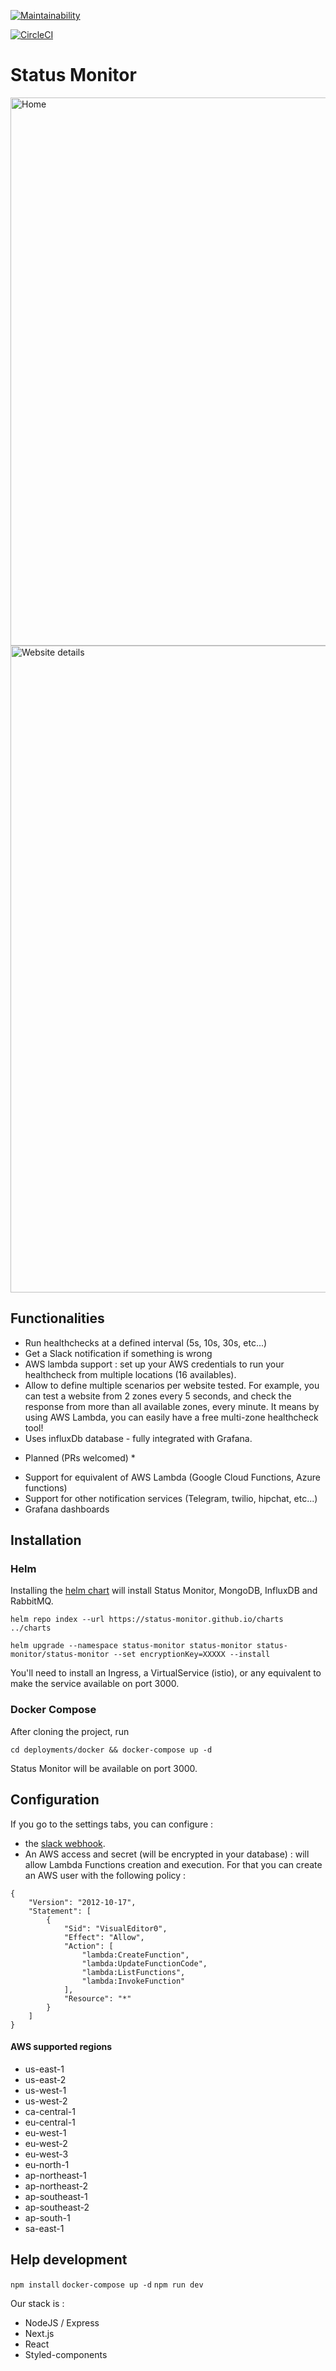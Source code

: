[![Maintainability](https://api.codeclimate.com/v1/badges/b862d062fd6bb4174ba0/maintainability)](https://codeclimate.com/github/Mokto/status-monitor/maintainability)

[![CircleCI](https://circleci.com/gh/status-monitor/status-monitor.svg?style=svg)](https://circleci.com/gh/status-monitor/status-monitor)


# Status Monitor

<img width="877" alt="Home" src="https://user-images.githubusercontent.com/5103928/61823613-6c608580-ae5c-11e9-84bb-ec11bd23d244.png">
<img width="1035" alt="Website details" src="https://user-images.githubusercontent.com/5103928/61823614-6cf91c00-ae5c-11e9-9bd8-c1cb46e0f5d9.png">


## Functionalities

- Run healthchecks at a defined interval (5s, 10s, 30s, etc...)
- Get a Slack notification if something is wrong
- AWS lambda support : set up your AWS credentials to run your healthcheck from multiple locations (16 availables).
- Allow to define multiple scenarios per website tested. For example, you can test a website from 2 zones every 5 seconds, and check the response from more than all available zones, every minute. It means by using AWS Lambda, you can easily have a free multi-zone healthcheck tool!
- Uses influxDb database - fully integrated with Grafana.

* Planned (PRs welcomed) *
- Support for equivalent of AWS Lambda (Google Cloud Functions, Azure functions)
- Support for other notification services (Telegram, twilio, hipchat, etc...)
- Grafana dashboards

## Installation

### Helm

Installing the [helm chart](https://github.com/status-monitor/charts) will install Status Monitor, MongoDB, InfluxDB and RabbitMQ.

`helm repo index --url https://status-monitor.github.io/charts ../charts`

`helm upgrade --namespace status-monitor status-monitor status-monitor/status-monitor --set encryptionKey=XXXXX --install`

You'll need to install an Ingress, a VirtualService (istio), or any equivalent to make the service available on port 3000.

### Docker Compose

After cloning the project, run 

`cd deployments/docker && docker-compose up -d `

Status Monitor will be available on port 3000.

## Configuration

If you go to the settings tabs, you can configure :
- the [slack webhook](https://api.slack.com/incoming-webhooks).
- An AWS access and secret (will be encrypted in your database) : will allow Lambda Functions creation and execution. For that you can create an AWS user with the following policy :
```
{
    "Version": "2012-10-17",
    "Statement": [
        {
            "Sid": "VisualEditor0",
            "Effect": "Allow",
            "Action": [
                "lambda:CreateFunction",
                "lambda:UpdateFunctionCode",
                "lambda:ListFunctions",
                "lambda:InvokeFunction"
            ],
            "Resource": "*"
        }
    ]
}
```

#### AWS supported regions

- us-east-1
- us-east-2
- us-west-1
- us-west-2
- ca-central-1
- eu-central-1
- eu-west-1
- eu-west-2
- eu-west-3
- eu-north-1
- ap-northeast-1
- ap-northeast-2
- ap-southeast-1
- ap-southeast-2
- ap-south-1
- sa-east-1


## Help development

`npm install`
`docker-compose up -d`
`npm run dev`

Our stack is :

- NodeJS / Express
- Next.js
- React
- Styled-components
